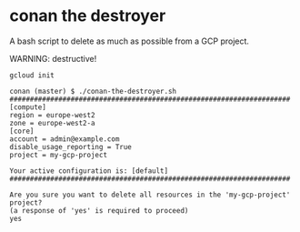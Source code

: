 # conan the destroyer

A bash script to delete as much as possible from a GCP project.

WARNING: destructive!

```
gcloud init

conan (master) $ ./conan-the-destroyer.sh 
#####################################################################
[compute]
region = europe-west2
zone = europe-west2-a
[core]
account = admin@example.com
disable_usage_reporting = True
project = my-gcp-project

Your active configuration is: [default]
#####################################################################

Are you sure you want to delete all resources in the 'my-gcp-project' project?
(a response of 'yes' is required to proceed)
yes
```

